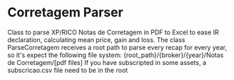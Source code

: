 # Corretagem Parser
Class to parse XP/RICO Notas de Corretagem in PDF to Excel to ease IR declaration, calculating mean price, gain and loss.
The class ParseCorretagem receives a root path to parse every recap for every year, so it's expect the following file system: {root_path}/{broker}/{year}/Notas de Corretagem/[pdf files]
If you have subscripted in some assets, a subscricao.csv file need to be in the root
